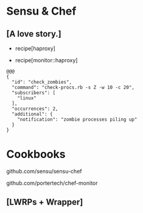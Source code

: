 <!SLIDE transition=scrollUp>
# Sensu & Chef

## [A love story.]

<!SLIDE bullets incremental>
* recipe[haproxy]

* recipe[<span class='green'>monitor::haproxy</span>]

<!SLIDE transition=growY>
    @@@
    {
      "id": "check_zombies",
      "command": "check-procs.rb -s Z -w 10 -c 20",
      "subscribers": [
        "linux"
      ],
      "occurrences": 2,
      "additional": {
        "notification": "zombie processes piling up"
      }
    }

<!SLIDE transition=scrollLeft>
# Cookbooks

github.com/sensu/sensu-chef

github.com/<span class='green'>portertech/chef-monitor</span>

## [LWRPs + Wrapper]
